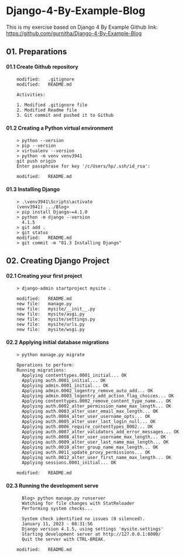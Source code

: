 # Django-4-By-Example-Blog
This is my exercise based on Django 4 By Example
Github link: https://github.com/gurnitha/Django-4-By-Example-Blog


## 01. Preparations

#### 01.1 Create Github repository

        modified:   .gitignore
        modified:   README.md

        Activities:

        1. Modified .gitignore file
        2. Modified Readme file
        3. Git commit and pushed it to Github


#### 01.2 Creating a Python virtual environment

        > python --version
        > pip --version
        > virtualenv --version
        > python -m venv venv3941
        git push origin
        Enter passphrase for key '/c/Users/hp/.ssh/id_rsa':

        modified:   README.md


#### 01.3 Installing Django

        > .\venv3941\Scripts\activate
        (venv3941) .../Blog>
        > pip install Django~=4.1.0
        > python -m django --version
          4.1.5
        > git add .
        > git status
        modified:   README.md
        > git commit -m "01.3 Installing Django"



## 02. Creating Django Project

#### 02.1 Creating your first project

        > django-admin startproject mysite .

        modified:   README.md
        new file:   manage.py
        new file:   mysite/__init__.py
        new file:   mysite/asgi.py
        new file:   mysite/settings.py
        new file:   mysite/urls.py
        new file:   mysite/wsgi.py


#### 02.2 Applying initial database migrations

        > python manage.py migrate

        Operations to perform:
        Running migrations:
          Applying contenttypes.0001_initial... OK
          Applying auth.0001_initial... OK
          Applying admin.0001_initial... OK
          Applying admin.0002_logentry_remove_auto_add... OK
          Applying admin.0003_logentry_add_action_flag_choices... OK
          Applying contenttypes.0002_remove_content_type_name... OK
          Applying auth.0002_alter_permission_name_max_length... OK
          Applying auth.0003_alter_user_email_max_length... OK
          Applying auth.0004_alter_user_username_opts... OK
          Applying auth.0005_alter_user_last_login_null... OK
          Applying auth.0006_require_contenttypes_0002... OK
          Applying auth.0007_alter_validators_add_error_messages... OK
          Applying auth.0008_alter_user_username_max_length... OK
          Applying auth.0009_alter_user_last_name_max_length... OK
          Applying auth.0010_alter_group_name_max_length... OK
          Applying auth.0011_update_proxy_permissions... OK
          Applying auth.0012_alter_user_first_name_max_length... OK
          Applying sessions.0001_initial... OK

        modified:   README.md


#### 02.3 Running the development serve

          Blog> python manage.py runserver
          Watching for file changes with StatReloader
          Performing system checks...

          System check identified no issues (0 silenced).
          January 11, 2023 - 08:31:56
          Django version 4.1.5, using settings 'mysite.settings'
          Starting development server at http://127.0.0.1:8000/
          Quit the server with CTRL-BREAK.

        modified:   README.md
